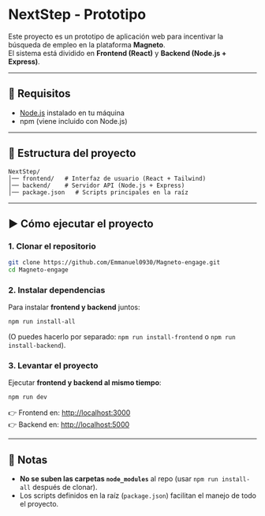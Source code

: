 # NextStep - Prototipo

Este proyecto es un prototipo de aplicación web para incentivar la búsqueda de empleo en la plataforma **Magneto**.  
El sistema está dividido en **Frontend (React)** y **Backend (Node.js + Express)**.

---

## 🚀 Requisitos
- [Node.js](https://nodejs.org/) instalado en tu máquina  
- npm (viene incluido con Node.js)

---

## 📂 Estructura del proyecto
```
NextStep/
│── frontend/   # Interfaz de usuario (React + Tailwind)
│── backend/    # Servidor API (Node.js + Express)
│── package.json   # Scripts principales en la raíz
```

---

## ▶️ Cómo ejecutar el proyecto

### 1. Clonar el repositorio
```bash
git clone https://github.com/Emmanuel0930/Magneto-engage.git
cd Magneto-engage
```

### 2. Instalar dependencias
Para instalar **frontend y backend** juntos:
```bash
npm run install-all
```

(O puedes hacerlo por separado: `npm run install-frontend` o `npm run install-backend`).

### 3. Levantar el proyecto
Ejecutar **frontend y backend al mismo tiempo**:
```bash
npm run dev
```
👉 Frontend en: [http://localhost:3000](http://localhost:3000)  
👉 Backend en: [http://localhost:5000](http://localhost:5000)  

---

## 📝 Notas
- **No se suben las carpetas `node_modules`** al repo (usar `npm run install-all` después de clonar).  
- Los scripts definidos en la raíz (`package.json`) facilitan el manejo de todo el proyecto.  
